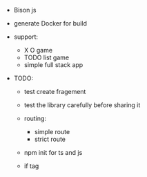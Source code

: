 + Bison js

+ generate Docker for build
+ support:
    + X O game
    + TODO list game
    + simple full stack app

+ TODO:
    + test create fragement

    + test the library carefully before sharing it
    + routing:
        + simple route
        + strict route
    + npm init for ts and js
    + if tag